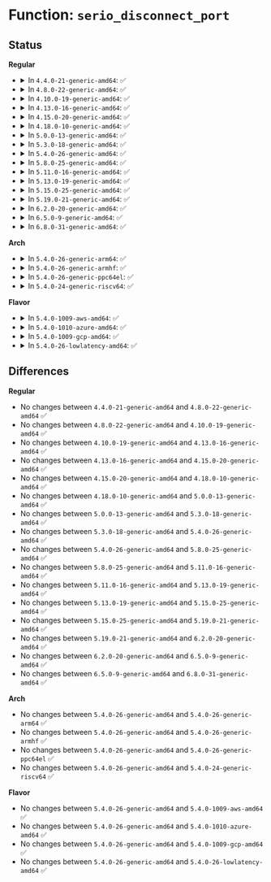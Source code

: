 # Function: <code>serio_disconnect_port</code>

## Status
<b>Regular</b>
<ul>
<li>
<details>
<summary>In <code>4.4.0-21-generic-amd64</code>: ✅</summary>

```c
void serio_disconnect_port(struct serio * serio)
```

```json
{
  "name": "serio_disconnect_port",
  "collision_type": "Unique Static",
  "inline_type": "No",
  "funcs": [
    {
      "addr": 18446744071585546592,
      "name": "serio_disconnect_port",
      "external": false,
      "loc": "drivers/input/serio/serio.c:660",
      "file": "drivers/input/serio/serio.c",
      "inline": "seen, unknown",
      "caller_inline": [],
      "caller_func": [
        "drivers/input/serio/serio.c:serio_unregister_driver",
        "drivers/input/serio/serio.c:serio_reconnect_subtree",
        "drivers/input/serio/serio.c:serio_handle_event",
        "drivers/input/serio/serio.c:serio_handle_event",
        "drivers/input/serio/serio.c:drvctl_store",
        "drivers/input/serio/serio.c:drvctl_store",
        "drivers/input/serio/serio.c:drvctl_store",
        "drivers/input/serio/serio.c:serio_unregister_port",
        "drivers/input/serio/serio.c:serio_unregister_child_port"
      ]
    }
  ],
  "symbols": [
    {
      "addr": 18446744071585546592,
      "name": "serio_disconnect_port",
      "section": ".text",
      "bind": "STB_LOCAL",
      "size": 156
    }
  ]
}
```
</details>
</li>
<li>
<details>
<summary>In <code>4.8.0-22-generic-amd64</code>: ✅</summary>

```c
void serio_disconnect_port(struct serio * serio)
```

```json
{
  "name": "serio_disconnect_port",
  "collision_type": "Unique Static",
  "inline_type": "No",
  "funcs": [
    {
      "addr": 18446744071585940320,
      "name": "serio_disconnect_port",
      "external": false,
      "loc": "drivers/input/serio/serio.c:660",
      "file": "drivers/input/serio/serio.c",
      "inline": "seen, unknown",
      "caller_inline": [],
      "caller_func": [
        "drivers/input/serio/serio.c:serio_unregister_driver",
        "drivers/input/serio/serio.c:serio_unregister_child_port",
        "drivers/input/serio/serio.c:serio_unregister_port",
        "drivers/input/serio/serio.c:serio_reconnect_subtree",
        "drivers/input/serio/serio.c:drvctl_store",
        "drivers/input/serio/serio.c:drvctl_store",
        "drivers/input/serio/serio.c:drvctl_store",
        "drivers/input/serio/serio.c:serio_handle_event",
        "drivers/input/serio/serio.c:serio_handle_event"
      ]
    }
  ],
  "symbols": [
    {
      "addr": 18446744071585940320,
      "name": "serio_disconnect_port",
      "section": ".text",
      "bind": "STB_LOCAL",
      "size": 160
    }
  ]
}
```
</details>
</li>
<li>
<details>
<summary>In <code>4.10.0-19-generic-amd64</code>: ✅</summary>

```c
void serio_disconnect_port(struct serio * serio)
```

```json
{
  "name": "serio_disconnect_port",
  "collision_type": "Unique Static",
  "inline_type": "No",
  "funcs": [
    {
      "addr": 18446744071586128672,
      "name": "serio_disconnect_port",
      "external": false,
      "loc": "drivers/input/serio/serio.c:660",
      "file": "drivers/input/serio/serio.c",
      "inline": "seen, unknown",
      "caller_inline": [],
      "caller_func": [
        "drivers/input/serio/serio.c:serio_unregister_driver",
        "drivers/input/serio/serio.c:serio_unregister_child_port",
        "drivers/input/serio/serio.c:serio_unregister_port",
        "drivers/input/serio/serio.c:serio_reconnect_subtree",
        "drivers/input/serio/serio.c:drvctl_store",
        "drivers/input/serio/serio.c:drvctl_store",
        "drivers/input/serio/serio.c:drvctl_store",
        "drivers/input/serio/serio.c:serio_handle_event",
        "drivers/input/serio/serio.c:serio_handle_event"
      ]
    }
  ],
  "symbols": [
    {
      "addr": 18446744071586128672,
      "name": "serio_disconnect_port",
      "section": ".text",
      "bind": "STB_LOCAL",
      "size": 160
    }
  ]
}
```
</details>
</li>
<li>
<details>
<summary>In <code>4.13.0-16-generic-amd64</code>: ✅</summary>

```c
void serio_disconnect_port(struct serio * serio)
```

```json
{
  "name": "serio_disconnect_port",
  "collision_type": "Unique Static",
  "inline_type": "No",
  "funcs": [
    {
      "addr": 18446744071586216976,
      "name": "serio_disconnect_port",
      "external": false,
      "loc": "drivers/input/serio/serio.c:660",
      "file": "drivers/input/serio/serio.c",
      "inline": "seen, unknown",
      "caller_inline": [],
      "caller_func": [
        "drivers/input/serio/serio.c:serio_unregister_driver",
        "drivers/input/serio/serio.c:serio_unregister_child_port",
        "drivers/input/serio/serio.c:serio_unregister_port",
        "drivers/input/serio/serio.c:serio_reconnect_subtree",
        "drivers/input/serio/serio.c:drvctl_store",
        "drivers/input/serio/serio.c:drvctl_store",
        "drivers/input/serio/serio.c:drvctl_store",
        "drivers/input/serio/serio.c:serio_handle_event",
        "drivers/input/serio/serio.c:serio_handle_event"
      ]
    }
  ],
  "symbols": [
    {
      "addr": 18446744071586216976,
      "name": "serio_disconnect_port",
      "section": ".text",
      "bind": "STB_LOCAL",
      "size": 161
    }
  ]
}
```
</details>
</li>
<li>
<details>
<summary>In <code>4.15.0-20-generic-amd64</code>: ✅</summary>

```c
void serio_disconnect_port(struct serio * serio)
```

```json
{
  "name": "serio_disconnect_port",
  "collision_type": "Unique Static",
  "inline_type": "No",
  "funcs": [
    {
      "addr": 18446744071586680320,
      "name": "serio_disconnect_port",
      "external": false,
      "loc": "drivers/input/serio/serio.c:660",
      "file": "drivers/input/serio/serio.c",
      "inline": "seen, unknown",
      "caller_inline": [],
      "caller_func": [
        "drivers/input/serio/serio.c:serio_unregister_driver",
        "drivers/input/serio/serio.c:serio_unregister_child_port",
        "drivers/input/serio/serio.c:serio_unregister_port",
        "drivers/input/serio/serio.c:serio_reconnect_subtree",
        "drivers/input/serio/serio.c:drvctl_store",
        "drivers/input/serio/serio.c:drvctl_store",
        "drivers/input/serio/serio.c:drvctl_store",
        "drivers/input/serio/serio.c:serio_handle_event",
        "drivers/input/serio/serio.c:serio_handle_event"
      ]
    }
  ],
  "symbols": [
    {
      "addr": 18446744071586680320,
      "name": "serio_disconnect_port",
      "section": ".text",
      "bind": "STB_LOCAL",
      "size": 161
    }
  ]
}
```
</details>
</li>
<li>
<details>
<summary>In <code>4.18.0-10-generic-amd64</code>: ✅</summary>

```c
void serio_disconnect_port(struct serio * serio)
```

```json
{
  "name": "serio_disconnect_port",
  "collision_type": "Unique Static",
  "inline_type": "No",
  "funcs": [
    {
      "addr": 18446744071586945744,
      "name": "serio_disconnect_port",
      "external": false,
      "loc": "drivers/input/serio/serio.c:660",
      "file": "drivers/input/serio/serio.c",
      "inline": "seen, unknown",
      "caller_inline": [],
      "caller_func": [
        "drivers/input/serio/serio.c:serio_unregister_driver",
        "drivers/input/serio/serio.c:serio_unregister_child_port",
        "drivers/input/serio/serio.c:serio_unregister_port",
        "drivers/input/serio/serio.c:serio_reconnect_subtree",
        "drivers/input/serio/serio.c:drvctl_store",
        "drivers/input/serio/serio.c:drvctl_store",
        "drivers/input/serio/serio.c:drvctl_store",
        "drivers/input/serio/serio.c:serio_handle_event",
        "drivers/input/serio/serio.c:serio_handle_event"
      ]
    }
  ],
  "symbols": [
    {
      "addr": 18446744071586945744,
      "name": "serio_disconnect_port",
      "section": ".text",
      "bind": "STB_LOCAL",
      "size": 158
    }
  ]
}
```
</details>
</li>
<li>
<details>
<summary>In <code>5.0.0-13-generic-amd64</code>: ✅</summary>

```c
void serio_disconnect_port(struct serio * serio)
```

```json
{
  "name": "serio_disconnect_port",
  "collision_type": "Unique Static",
  "inline_type": "No",
  "funcs": [
    {
      "addr": 18446744071587106528,
      "name": "serio_disconnect_port",
      "external": false,
      "loc": "drivers/input/serio/serio.c:656",
      "file": "drivers/input/serio/serio.c",
      "inline": "seen, unknown",
      "caller_inline": [],
      "caller_func": [
        "drivers/input/serio/serio.c:serio_unregister_driver",
        "drivers/input/serio/serio.c:serio_unregister_child_port",
        "drivers/input/serio/serio.c:serio_unregister_port",
        "drivers/input/serio/serio.c:serio_reconnect_subtree",
        "drivers/input/serio/serio.c:drvctl_store",
        "drivers/input/serio/serio.c:drvctl_store",
        "drivers/input/serio/serio.c:drvctl_store",
        "drivers/input/serio/serio.c:serio_handle_event",
        "drivers/input/serio/serio.c:serio_handle_event"
      ]
    }
  ],
  "symbols": [
    {
      "addr": 18446744071587106528,
      "name": "serio_disconnect_port",
      "section": ".text",
      "bind": "STB_LOCAL",
      "size": 158
    }
  ]
}
```
</details>
</li>
<li>
<details>
<summary>In <code>5.3.0-18-generic-amd64</code>: ✅</summary>

```c
void serio_disconnect_port(struct serio * serio)
```

```json
{
  "name": "serio_disconnect_port",
  "collision_type": "Unique Static",
  "inline_type": "No",
  "funcs": [
    {
      "addr": 18446744071587370928,
      "name": "serio_disconnect_port",
      "external": false,
      "loc": "drivers/input/serio/serio.c:644",
      "file": "drivers/input/serio/serio.c",
      "inline": "seen, unknown",
      "caller_inline": [],
      "caller_func": [
        "drivers/input/serio/serio.c:serio_unregister_driver",
        "drivers/input/serio/serio.c:serio_unregister_child_port",
        "drivers/input/serio/serio.c:serio_unregister_port",
        "drivers/input/serio/serio.c:serio_reconnect_subtree",
        "drivers/input/serio/serio.c:drvctl_store",
        "drivers/input/serio/serio.c:drvctl_store",
        "drivers/input/serio/serio.c:drvctl_store",
        "drivers/input/serio/serio.c:serio_handle_event",
        "drivers/input/serio/serio.c:serio_handle_event"
      ]
    }
  ],
  "symbols": [
    {
      "addr": 18446744071587370928,
      "name": "serio_disconnect_port",
      "section": ".text",
      "bind": "STB_LOCAL",
      "size": 160
    }
  ]
}
```
</details>
</li>
<li>
<details>
<summary>In <code>5.4.0-26-generic-amd64</code>: ✅</summary>

```c
void serio_disconnect_port(struct serio * serio)
```

```json
{
  "name": "serio_disconnect_port",
  "collision_type": "Unique Static",
  "inline_type": "No",
  "funcs": [
    {
      "addr": 18446744071587572768,
      "name": "serio_disconnect_port",
      "external": false,
      "loc": "drivers/input/serio/serio.c:644",
      "file": "drivers/input/serio/serio.c",
      "inline": "seen, unknown",
      "caller_inline": [],
      "caller_func": [
        "drivers/input/serio/serio.c:serio_unregister_driver",
        "drivers/input/serio/serio.c:serio_unregister_child_port",
        "drivers/input/serio/serio.c:serio_unregister_port",
        "drivers/input/serio/serio.c:serio_reconnect_subtree",
        "drivers/input/serio/serio.c:drvctl_store",
        "drivers/input/serio/serio.c:drvctl_store",
        "drivers/input/serio/serio.c:drvctl_store",
        "drivers/input/serio/serio.c:serio_handle_event",
        "drivers/input/serio/serio.c:serio_handle_event"
      ]
    }
  ],
  "symbols": [
    {
      "addr": 18446744071587572768,
      "name": "serio_disconnect_port",
      "section": ".text",
      "bind": "STB_LOCAL",
      "size": 160
    }
  ]
}
```
</details>
</li>
<li>
<details>
<summary>In <code>5.8.0-25-generic-amd64</code>: ✅</summary>

```c
void serio_disconnect_port(struct serio * serio)
```

```json
{
  "name": "serio_disconnect_port",
  "collision_type": "Unique Static",
  "inline_type": "No",
  "funcs": [
    {
      "addr": 18446744071588433200,
      "name": "serio_disconnect_port",
      "external": false,
      "loc": "drivers/input/serio/serio.c:644",
      "file": "drivers/input/serio/serio.c",
      "inline": "seen, unknown",
      "caller_inline": [],
      "caller_func": [
        "drivers/input/serio/serio.c:serio_unregister_driver",
        "drivers/input/serio/serio.c:serio_unregister_child_port",
        "drivers/input/serio/serio.c:serio_unregister_port",
        "drivers/input/serio/serio.c:serio_reconnect_subtree",
        "drivers/input/serio/serio.c:drvctl_store",
        "drivers/input/serio/serio.c:drvctl_store",
        "drivers/input/serio/serio.c:drvctl_store",
        "drivers/input/serio/serio.c:serio_handle_event",
        "drivers/input/serio/serio.c:serio_handle_event"
      ]
    }
  ],
  "symbols": [
    {
      "addr": 18446744071588433200,
      "name": "serio_disconnect_port",
      "section": ".text",
      "bind": "STB_LOCAL",
      "size": 160
    }
  ]
}
```
</details>
</li>
<li>
<details>
<summary>In <code>5.11.0-16-generic-amd64</code>: ✅</summary>

```c
void serio_disconnect_port(struct serio * serio)
```

```json
{
  "name": "serio_disconnect_port",
  "collision_type": "Unique Static",
  "inline_type": "No",
  "funcs": [
    {
      "addr": 18446744071588465376,
      "name": "serio_disconnect_port",
      "external": false,
      "loc": "drivers/input/serio/serio.c:644",
      "file": "drivers/input/serio/serio.c",
      "inline": "seen, unknown",
      "caller_inline": [],
      "caller_func": [
        "drivers/input/serio/serio.c:serio_unregister_driver",
        "drivers/input/serio/serio.c:serio_unregister_child_port",
        "drivers/input/serio/serio.c:serio_unregister_port",
        "drivers/input/serio/serio.c:serio_reconnect_subtree",
        "drivers/input/serio/serio.c:drvctl_store",
        "drivers/input/serio/serio.c:drvctl_store",
        "drivers/input/serio/serio.c:drvctl_store",
        "drivers/input/serio/serio.c:serio_handle_event",
        "drivers/input/serio/serio.c:serio_handle_event"
      ]
    }
  ],
  "symbols": [
    {
      "addr": 18446744071588465376,
      "name": "serio_disconnect_port",
      "section": ".text",
      "bind": "STB_LOCAL",
      "size": 160
    }
  ]
}
```
</details>
</li>
<li>
<details>
<summary>In <code>5.13.0-19-generic-amd64</code>: ✅</summary>

```c
void serio_disconnect_port(struct serio * serio)
```

```json
{
  "name": "serio_disconnect_port",
  "collision_type": "Unique Static",
  "inline_type": "No",
  "funcs": [
    {
      "addr": 18446744071588347616,
      "name": "serio_disconnect_port",
      "external": false,
      "loc": "drivers/input/serio/serio.c:644",
      "file": "drivers/input/serio/serio.c",
      "inline": "seen, unknown",
      "caller_inline": [],
      "caller_func": [
        "drivers/input/serio/serio.c:serio_unregister_driver",
        "drivers/input/serio/serio.c:serio_unregister_child_port",
        "drivers/input/serio/serio.c:serio_unregister_port",
        "drivers/input/serio/serio.c:serio_reconnect_subtree",
        "drivers/input/serio/serio.c:drvctl_store",
        "drivers/input/serio/serio.c:drvctl_store",
        "drivers/input/serio/serio.c:drvctl_store",
        "drivers/input/serio/serio.c:serio_handle_event",
        "drivers/input/serio/serio.c:serio_handle_event"
      ]
    }
  ],
  "symbols": [
    {
      "addr": 18446744071588347616,
      "name": "serio_disconnect_port",
      "section": ".text",
      "bind": "STB_LOCAL",
      "size": 160
    }
  ]
}
```
</details>
</li>
<li>
<details>
<summary>In <code>5.15.0-25-generic-amd64</code>: ✅</summary>

```c
void serio_disconnect_port(struct serio * serio)
```

```json
{
  "name": "serio_disconnect_port",
  "collision_type": "Unique Static",
  "inline_type": "No",
  "funcs": [
    {
      "addr": 18446744071589006800,
      "name": "serio_disconnect_port",
      "external": false,
      "loc": "drivers/input/serio/serio.c:644",
      "file": "drivers/input/serio/serio.c",
      "inline": "seen, unknown",
      "caller_inline": [],
      "caller_func": [
        "drivers/input/serio/serio.c:serio_unregister_driver",
        "drivers/input/serio/serio.c:serio_unregister_child_port",
        "drivers/input/serio/serio.c:serio_unregister_port",
        "drivers/input/serio/serio.c:serio_reconnect_subtree",
        "drivers/input/serio/serio.c:drvctl_store",
        "drivers/input/serio/serio.c:drvctl_store",
        "drivers/input/serio/serio.c:drvctl_store",
        "drivers/input/serio/serio.c:serio_handle_event",
        "drivers/input/serio/serio.c:serio_handle_event"
      ]
    }
  ],
  "symbols": [
    {
      "addr": 18446744071589006800,
      "name": "serio_disconnect_port",
      "section": ".text",
      "bind": "STB_LOCAL",
      "size": 160
    }
  ]
}
```
</details>
</li>
<li>
<details>
<summary>In <code>5.19.0-21-generic-amd64</code>: ✅</summary>

```c
void serio_disconnect_port(struct serio * serio)
```

```json
{
  "name": "serio_disconnect_port",
  "collision_type": "Unique Static",
  "inline_type": "No",
  "funcs": [
    {
      "addr": 18446744071590440016,
      "name": "serio_disconnect_port",
      "external": false,
      "loc": "drivers/input/serio/serio.c:644",
      "file": "drivers/input/serio/serio.c",
      "inline": "seen, unknown",
      "caller_inline": [],
      "caller_func": [
        "drivers/input/serio/serio.c:serio_unregister_driver",
        "drivers/input/serio/serio.c:serio_unregister_child_port",
        "drivers/input/serio/serio.c:serio_unregister_port",
        "drivers/input/serio/serio.c:serio_reconnect_subtree",
        "drivers/input/serio/serio.c:drvctl_store",
        "drivers/input/serio/serio.c:drvctl_store",
        "drivers/input/serio/serio.c:drvctl_store",
        "drivers/input/serio/serio.c:serio_handle_event",
        "drivers/input/serio/serio.c:serio_handle_event"
      ]
    }
  ],
  "symbols": [
    {
      "addr": 18446744071590440016,
      "name": "serio_disconnect_port",
      "section": ".text",
      "bind": "STB_LOCAL",
      "size": 168
    }
  ]
}
```
</details>
</li>
<li>
<details>
<summary>In <code>6.2.0-20-generic-amd64</code>: ✅</summary>

```c
void serio_disconnect_port(struct serio * serio)
```

```json
{
  "name": "serio_disconnect_port",
  "collision_type": "Unique Static",
  "inline_type": "No",
  "funcs": [
    {
      "addr": 18446744071592079120,
      "name": "serio_disconnect_port",
      "external": false,
      "loc": "drivers/input/serio/serio.c:641",
      "file": "drivers/input/serio/serio.c",
      "inline": "seen, unknown",
      "caller_inline": [],
      "caller_func": [
        "drivers/input/serio/serio.c:serio_unregister_driver",
        "drivers/input/serio/serio.c:serio_unregister_child_port",
        "drivers/input/serio/serio.c:serio_unregister_port",
        "drivers/input/serio/serio.c:serio_reconnect_subtree",
        "drivers/input/serio/serio.c:drvctl_store",
        "drivers/input/serio/serio.c:drvctl_store",
        "drivers/input/serio/serio.c:drvctl_store",
        "drivers/input/serio/serio.c:serio_handle_event",
        "drivers/input/serio/serio.c:serio_handle_event"
      ]
    }
  ],
  "symbols": [
    {
      "addr": 18446744071592079120,
      "name": "serio_disconnect_port",
      "section": ".text",
      "bind": "STB_LOCAL",
      "size": 168
    }
  ]
}
```
</details>
</li>
<li>
<details>
<summary>In <code>6.5.0-9-generic-amd64</code>: ✅</summary>

```c
void serio_disconnect_port(struct serio * serio)
```

```json
{
  "name": "serio_disconnect_port",
  "collision_type": "Unique Static",
  "inline_type": "No",
  "funcs": [
    {
      "addr": 18446744071592501840,
      "name": "serio_disconnect_port",
      "external": false,
      "loc": "drivers/input/serio/serio.c:641",
      "file": "drivers/input/serio/serio.c",
      "inline": "seen, unknown",
      "caller_inline": [],
      "caller_func": [
        "drivers/input/serio/serio.c:serio_unregister_driver",
        "drivers/input/serio/serio.c:serio_unregister_child_port",
        "drivers/input/serio/serio.c:serio_unregister_port",
        "drivers/input/serio/serio.c:serio_reconnect_subtree",
        "drivers/input/serio/serio.c:drvctl_store",
        "drivers/input/serio/serio.c:drvctl_store",
        "drivers/input/serio/serio.c:drvctl_store",
        "drivers/input/serio/serio.c:serio_handle_event",
        "drivers/input/serio/serio.c:serio_handle_event"
      ]
    }
  ],
  "symbols": [
    {
      "addr": 18446744071592501840,
      "name": "serio_disconnect_port",
      "section": ".text",
      "bind": "STB_LOCAL",
      "size": 168
    }
  ]
}
```
</details>
</li>
<li>
<details>
<summary>In <code>6.8.0-31-generic-amd64</code>: ✅</summary>

```c
void serio_disconnect_port(struct serio * serio)
```

```json
{
  "name": "serio_disconnect_port",
  "collision_type": "Unique Static",
  "inline_type": "No",
  "funcs": [
    {
      "addr": 18446744071593246288,
      "name": "serio_disconnect_port",
      "external": false,
      "loc": "drivers/input/serio/serio.c:641",
      "file": "drivers/input/serio/serio.c",
      "inline": "seen, unknown",
      "caller_inline": [],
      "caller_func": [
        "drivers/input/serio/serio.c:serio_unregister_driver",
        "drivers/input/serio/serio.c:serio_unregister_child_port",
        "drivers/input/serio/serio.c:serio_unregister_port",
        "drivers/input/serio/serio.c:serio_reconnect_subtree",
        "drivers/input/serio/serio.c:drvctl_store",
        "drivers/input/serio/serio.c:drvctl_store",
        "drivers/input/serio/serio.c:drvctl_store",
        "drivers/input/serio/serio.c:serio_handle_event",
        "drivers/input/serio/serio.c:serio_handle_event"
      ]
    }
  ],
  "symbols": [
    {
      "addr": 18446744071593246288,
      "name": "serio_disconnect_port",
      "section": ".text",
      "bind": "STB_LOCAL",
      "size": 168
    }
  ]
}
```
</details>
</li>
</ul>
<b>Arch</b>
<ul>
<li>
<details>
<summary>In <code>5.4.0-26-generic-arm64</code>: ✅</summary>

```c
void serio_disconnect_port(struct serio * serio)
```

```json
{
  "name": "serio_disconnect_port",
  "collision_type": "Unique Static",
  "inline_type": "No",
  "funcs": [
    {
      "addr": 18446603336500719352,
      "name": "serio_disconnect_port",
      "external": false,
      "loc": "drivers/input/serio/serio.c:644",
      "file": "drivers/input/serio/serio.c",
      "inline": "seen, unknown",
      "caller_inline": [],
      "caller_func": [
        "drivers/input/serio/serio.c:serio_unregister_driver",
        "drivers/input/serio/serio.c:serio_unregister_child_port",
        "drivers/input/serio/serio.c:serio_unregister_port",
        "drivers/input/serio/serio.c:serio_reconnect_subtree",
        "drivers/input/serio/serio.c:drvctl_store",
        "drivers/input/serio/serio.c:drvctl_store",
        "drivers/input/serio/serio.c:drvctl_store",
        "drivers/input/serio/serio.c:serio_handle_event",
        "drivers/input/serio/serio.c:serio_handle_event"
      ]
    }
  ],
  "symbols": [
    {
      "addr": 18446603336500719352,
      "name": "serio_disconnect_port",
      "section": ".text",
      "bind": "STB_LOCAL",
      "size": 172
    }
  ]
}
```
</details>
</li>
<li>
<details>
<summary>In <code>5.4.0-26-generic-armhf</code>: ✅</summary>

```c
void serio_disconnect_port(struct serio * serio)
```

```json
{
  "name": "serio_disconnect_port",
  "collision_type": "Unique Static",
  "inline_type": "No",
  "funcs": [
    {
      "addr": 3233241220,
      "name": "serio_disconnect_port",
      "external": false,
      "loc": "drivers/input/serio/serio.c:644",
      "file": "drivers/input/serio/serio.c",
      "inline": "seen, unknown",
      "caller_inline": [],
      "caller_func": [
        "drivers/input/serio/serio.c:serio_unregister_driver",
        "drivers/input/serio/serio.c:serio_unregister_child_port",
        "drivers/input/serio/serio.c:serio_unregister_port",
        "drivers/input/serio/serio.c:serio_reconnect_subtree",
        "drivers/input/serio/serio.c:drvctl_store",
        "drivers/input/serio/serio.c:drvctl_store",
        "drivers/input/serio/serio.c:drvctl_store",
        "drivers/input/serio/serio.c:serio_handle_event",
        "drivers/input/serio/serio.c:serio_handle_event"
      ]
    }
  ],
  "symbols": [
    {
      "addr": 3233241220,
      "name": "serio_disconnect_port",
      "section": ".text",
      "bind": "STB_LOCAL",
      "size": 136
    }
  ]
}
```
</details>
</li>
<li>
<details>
<summary>In <code>5.4.0-26-generic-ppc64el</code>: ✅</summary>

```c
void serio_disconnect_port(struct serio * serio)
```

```json
{
  "name": "serio_disconnect_port",
  "collision_type": "Unique Static",
  "inline_type": "No",
  "funcs": [
    {
      "addr": 13835058055294153280,
      "name": "serio_disconnect_port",
      "external": false,
      "loc": "drivers/input/serio/serio.c:644",
      "file": "drivers/input/serio/serio.c",
      "inline": "seen, unknown",
      "caller_inline": [],
      "caller_func": [
        "drivers/input/serio/serio.c:serio_unregister_driver",
        "drivers/input/serio/serio.c:serio_unregister_child_port",
        "drivers/input/serio/serio.c:serio_unregister_port",
        "drivers/input/serio/serio.c:serio_reconnect_subtree",
        "drivers/input/serio/serio.c:drvctl_store",
        "drivers/input/serio/serio.c:drvctl_store",
        "drivers/input/serio/serio.c:drvctl_store",
        "drivers/input/serio/serio.c:serio_handle_event",
        "drivers/input/serio/serio.c:serio_handle_event"
      ]
    }
  ],
  "symbols": [
    {
      "addr": 13835058055294153280,
      "name": "serio_disconnect_port",
      "section": ".text",
      "bind": "STB_LOCAL",
      "size": 212
    }
  ]
}
```
</details>
</li>
<li>
<details>
<summary>In <code>5.4.0-24-generic-riscv64</code>: ✅</summary>

```c
void serio_disconnect_port(struct serio * serio)
```

```json
{
  "name": "serio_disconnect_port",
  "collision_type": "Unique Static",
  "inline_type": "No",
  "funcs": [
    {
      "addr": 18446743936277566700,
      "name": "serio_disconnect_port",
      "external": false,
      "loc": "drivers/input/serio/serio.c:644",
      "file": "drivers/input/serio/serio.c",
      "inline": "seen, unknown",
      "caller_inline": [],
      "caller_func": [
        "drivers/input/serio/serio.c:serio_unregister_driver",
        "drivers/input/serio/serio.c:serio_unregister_child_port",
        "drivers/input/serio/serio.c:serio_unregister_port",
        "drivers/input/serio/serio.c:serio_reconnect_subtree",
        "drivers/input/serio/serio.c:drvctl_store",
        "drivers/input/serio/serio.c:drvctl_store",
        "drivers/input/serio/serio.c:drvctl_store",
        "drivers/input/serio/serio.c:serio_handle_event",
        "drivers/input/serio/serio.c:serio_handle_event"
      ]
    }
  ],
  "symbols": [
    {
      "addr": 18446743936277566700,
      "name": "serio_disconnect_port",
      "section": ".text",
      "bind": "STB_LOCAL",
      "size": 144
    }
  ]
}
```
</details>
</li>
</ul>
<b>Flavor</b>
<ul>
<li>
<details>
<summary>In <code>5.4.0-1009-aws-amd64</code>: ✅</summary>

```c
void serio_disconnect_port(struct serio * serio)
```

```json
{
  "name": "serio_disconnect_port",
  "collision_type": "Unique Static",
  "inline_type": "No",
  "funcs": [
    {
      "addr": 18446744071587265792,
      "name": "serio_disconnect_port",
      "external": false,
      "loc": "drivers/input/serio/serio.c:644",
      "file": "drivers/input/serio/serio.c",
      "inline": "seen, unknown",
      "caller_inline": [],
      "caller_func": [
        "drivers/input/serio/serio.c:serio_unregister_driver",
        "drivers/input/serio/serio.c:serio_unregister_child_port",
        "drivers/input/serio/serio.c:serio_unregister_port",
        "drivers/input/serio/serio.c:serio_reconnect_subtree",
        "drivers/input/serio/serio.c:drvctl_store",
        "drivers/input/serio/serio.c:drvctl_store",
        "drivers/input/serio/serio.c:drvctl_store",
        "drivers/input/serio/serio.c:serio_handle_event",
        "drivers/input/serio/serio.c:serio_handle_event"
      ]
    }
  ],
  "symbols": [
    {
      "addr": 18446744071587265792,
      "name": "serio_disconnect_port",
      "section": ".text",
      "bind": "STB_LOCAL",
      "size": 160
    }
  ]
}
```
</details>
</li>
<li>
<details>
<summary>In <code>5.4.0-1010-azure-amd64</code>: ✅</summary>

```c
void serio_disconnect_port(struct serio * serio)
```

```json
{
  "name": "serio_disconnect_port",
  "collision_type": "Unique Static",
  "inline_type": "No",
  "funcs": [
    {
      "addr": 18446744071587034096,
      "name": "serio_disconnect_port",
      "external": false,
      "loc": "drivers/input/serio/serio.c:644",
      "file": "drivers/input/serio/serio.c",
      "inline": "seen, unknown",
      "caller_inline": [],
      "caller_func": [
        "drivers/input/serio/serio.c:serio_unregister_driver",
        "drivers/input/serio/serio.c:serio_unregister_child_port",
        "drivers/input/serio/serio.c:serio_unregister_port",
        "drivers/input/serio/serio.c:serio_reconnect_subtree",
        "drivers/input/serio/serio.c:drvctl_store",
        "drivers/input/serio/serio.c:drvctl_store",
        "drivers/input/serio/serio.c:drvctl_store",
        "drivers/input/serio/serio.c:serio_handle_event",
        "drivers/input/serio/serio.c:serio_handle_event"
      ]
    }
  ],
  "symbols": [
    {
      "addr": 18446744071587034096,
      "name": "serio_disconnect_port",
      "section": ".text",
      "bind": "STB_LOCAL",
      "size": 160
    }
  ]
}
```
</details>
</li>
<li>
<details>
<summary>In <code>5.4.0-1009-gcp-amd64</code>: ✅</summary>

```c
void serio_disconnect_port(struct serio * serio)
```

```json
{
  "name": "serio_disconnect_port",
  "collision_type": "Unique Static",
  "inline_type": "No",
  "funcs": [
    {
      "addr": 18446744071587524016,
      "name": "serio_disconnect_port",
      "external": false,
      "loc": "drivers/input/serio/serio.c:644",
      "file": "drivers/input/serio/serio.c",
      "inline": "seen, unknown",
      "caller_inline": [],
      "caller_func": [
        "drivers/input/serio/serio.c:serio_unregister_driver",
        "drivers/input/serio/serio.c:serio_unregister_child_port",
        "drivers/input/serio/serio.c:serio_unregister_port",
        "drivers/input/serio/serio.c:serio_reconnect_subtree",
        "drivers/input/serio/serio.c:drvctl_store",
        "drivers/input/serio/serio.c:drvctl_store",
        "drivers/input/serio/serio.c:drvctl_store",
        "drivers/input/serio/serio.c:serio_handle_event",
        "drivers/input/serio/serio.c:serio_handle_event"
      ]
    }
  ],
  "symbols": [
    {
      "addr": 18446744071587524016,
      "name": "serio_disconnect_port",
      "section": ".text",
      "bind": "STB_LOCAL",
      "size": 160
    }
  ]
}
```
</details>
</li>
<li>
<details>
<summary>In <code>5.4.0-26-lowlatency-amd64</code>: ✅</summary>

```c
void serio_disconnect_port(struct serio * serio)
```

```json
{
  "name": "serio_disconnect_port",
  "collision_type": "Unique Static",
  "inline_type": "No",
  "funcs": [
    {
      "addr": 18446744071587632768,
      "name": "serio_disconnect_port",
      "external": false,
      "loc": "drivers/input/serio/serio.c:644",
      "file": "drivers/input/serio/serio.c",
      "inline": "seen, unknown",
      "caller_inline": [],
      "caller_func": [
        "drivers/input/serio/serio.c:serio_unregister_driver",
        "drivers/input/serio/serio.c:serio_unregister_child_port",
        "drivers/input/serio/serio.c:serio_unregister_port",
        "drivers/input/serio/serio.c:serio_reconnect_subtree",
        "drivers/input/serio/serio.c:drvctl_store",
        "drivers/input/serio/serio.c:drvctl_store",
        "drivers/input/serio/serio.c:drvctl_store",
        "drivers/input/serio/serio.c:serio_handle_event",
        "drivers/input/serio/serio.c:serio_handle_event"
      ]
    }
  ],
  "symbols": [
    {
      "addr": 18446744071587632768,
      "name": "serio_disconnect_port",
      "section": ".text",
      "bind": "STB_LOCAL",
      "size": 160
    }
  ]
}
```
</details>
</li>
</ul>

## Differences
<b>Regular</b>
<ul>
<li>
No changes between <code>4.4.0-21-generic-amd64</code> and <code>4.8.0-22-generic-amd64</code> ✅
</li>
<li>
No changes between <code>4.8.0-22-generic-amd64</code> and <code>4.10.0-19-generic-amd64</code> ✅
</li>
<li>
No changes between <code>4.10.0-19-generic-amd64</code> and <code>4.13.0-16-generic-amd64</code> ✅
</li>
<li>
No changes between <code>4.13.0-16-generic-amd64</code> and <code>4.15.0-20-generic-amd64</code> ✅
</li>
<li>
No changes between <code>4.15.0-20-generic-amd64</code> and <code>4.18.0-10-generic-amd64</code> ✅
</li>
<li>
No changes between <code>4.18.0-10-generic-amd64</code> and <code>5.0.0-13-generic-amd64</code> ✅
</li>
<li>
No changes between <code>5.0.0-13-generic-amd64</code> and <code>5.3.0-18-generic-amd64</code> ✅
</li>
<li>
No changes between <code>5.3.0-18-generic-amd64</code> and <code>5.4.0-26-generic-amd64</code> ✅
</li>
<li>
No changes between <code>5.4.0-26-generic-amd64</code> and <code>5.8.0-25-generic-amd64</code> ✅
</li>
<li>
No changes between <code>5.8.0-25-generic-amd64</code> and <code>5.11.0-16-generic-amd64</code> ✅
</li>
<li>
No changes between <code>5.11.0-16-generic-amd64</code> and <code>5.13.0-19-generic-amd64</code> ✅
</li>
<li>
No changes between <code>5.13.0-19-generic-amd64</code> and <code>5.15.0-25-generic-amd64</code> ✅
</li>
<li>
No changes between <code>5.15.0-25-generic-amd64</code> and <code>5.19.0-21-generic-amd64</code> ✅
</li>
<li>
No changes between <code>5.19.0-21-generic-amd64</code> and <code>6.2.0-20-generic-amd64</code> ✅
</li>
<li>
No changes between <code>6.2.0-20-generic-amd64</code> and <code>6.5.0-9-generic-amd64</code> ✅
</li>
<li>
No changes between <code>6.5.0-9-generic-amd64</code> and <code>6.8.0-31-generic-amd64</code> ✅
</li>
</ul>
<b>Arch</b>
<ul>
<li>
No changes between <code>5.4.0-26-generic-amd64</code> and <code>5.4.0-26-generic-arm64</code> ✅
</li>
<li>
No changes between <code>5.4.0-26-generic-amd64</code> and <code>5.4.0-26-generic-armhf</code> ✅
</li>
<li>
No changes between <code>5.4.0-26-generic-amd64</code> and <code>5.4.0-26-generic-ppc64el</code> ✅
</li>
<li>
No changes between <code>5.4.0-26-generic-amd64</code> and <code>5.4.0-24-generic-riscv64</code> ✅
</li>
</ul>
<b>Flavor</b>
<ul>
<li>
No changes between <code>5.4.0-26-generic-amd64</code> and <code>5.4.0-1009-aws-amd64</code> ✅
</li>
<li>
No changes between <code>5.4.0-26-generic-amd64</code> and <code>5.4.0-1010-azure-amd64</code> ✅
</li>
<li>
No changes between <code>5.4.0-26-generic-amd64</code> and <code>5.4.0-1009-gcp-amd64</code> ✅
</li>
<li>
No changes between <code>5.4.0-26-generic-amd64</code> and <code>5.4.0-26-lowlatency-amd64</code> ✅
</li>
</ul>

